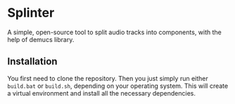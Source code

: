 # Splinter

A simple, open-source tool to split audio tracks into components, with the help of demucs library.

## Installation

You first need to clone the repository. Then you just simply run either `build.bat` or `build.sh`, depending on your operating system. This will create a virtual environment and install all the necessary dependencies.

